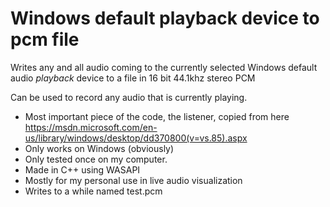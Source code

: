 # Windows default playback device to pcm file
Writes any and all audio coming to the currently selected Windows default audio _playback_ device to a file in 16 bit 44.1khz stereo PCM


Can be used to record any audio that is currently playing.

- Most important piece of the code, the listener, copied from here https://msdn.microsoft.com/en-us/library/windows/desktop/dd370800(v=vs.85).aspx
- Only works on Windows (obviously)
- Only tested once on my computer.
- Made in C++ using WASAPI
- Mostly for my personal use in live audio visualization
- Writes to a while named test.pcm
